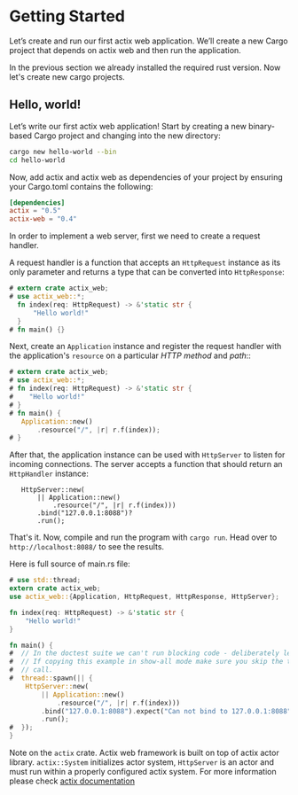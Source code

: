 # Getting Started

Let’s create and run our first actix web application. We’ll create a new Cargo project
that depends on actix web and then run the application.

In the previous section we already installed the required rust version. Now let's create new cargo projects.

## Hello, world!

Let’s write our first actix web application! Start by creating a new binary-based
Cargo project and changing into the new directory:

```bash
cargo new hello-world --bin
cd hello-world
```

Now, add actix and actix web as dependencies of your project by ensuring your Cargo.toml
contains the following:

```toml
[dependencies]
actix = "0.5"
actix-web = "0.4"
```

In order to implement a web server, first we need to create a request handler.

A request handler is a function that accepts an `HttpRequest` instance as its only parameter
and returns a type that can be converted into `HttpResponse`:

```rust
# extern crate actix_web;
# use actix_web::*;
  fn index(req: HttpRequest) -> &'static str {
      "Hello world!"
  }
# fn main() {}
```

Next, create an `Application` instance and register the
request handler with the application's `resource` on a particular *HTTP method* and *path*::

```rust
# extern crate actix_web;
# use actix_web::*;
# fn index(req: HttpRequest) -> &'static str {
#    "Hello world!"
# }
# fn main() {
   Application::new()
       .resource("/", |r| r.f(index));
# }
```

After that, the application instance can be used with `HttpServer` to listen for incoming
connections. The server accepts a function that should return an `HttpHandler` instance:

```rust,ignore
   HttpServer::new(
       || Application::new()
           .resource("/", |r| r.f(index)))
       .bind("127.0.0.1:8088")?
       .run();
```

That's it. Now, compile and run the program with `cargo run`.
Head over to ``http://localhost:8088/`` to see the results.

Here is full source of main.rs file:

```rust
# use std::thread;
extern crate actix_web;
use actix_web::{Application, HttpRequest, HttpResponse, HttpServer};

fn index(req: HttpRequest) -> &'static str {
    "Hello world!"
}

fn main() {
#  // In the doctest suite we can't run blocking code - deliberately leak a thread
#  // If copying this example in show-all mode make sure you skip the thread spawn
#  // call.
#  thread::spawn(|| {
    HttpServer::new(
        || Application::new()
            .resource("/", |r| r.f(index)))
        .bind("127.0.0.1:8088").expect("Can not bind to 127.0.0.1:8088")
        .run();
#  });
}
```

Note on the `actix` crate. Actix web framework is built on top of actix actor library.
`actix::System` initializes actor system, `HttpServer` is an actor and must run within a
properly configured actix system. For more information please check
[actix documentation](https://actix.github.io/actix/actix/)
